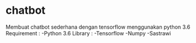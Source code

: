 # chatbot
Membuat chatbot sederhana dengan tensorflow menggunakan python 3.6
Requirement :
-Python 3.6
Library :
-Tensorflow
-Numpy
-Sastrawi

